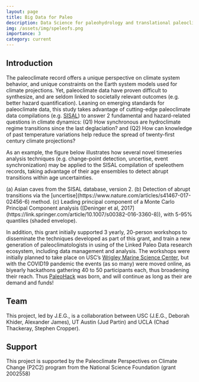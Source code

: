 ```yaml
---
layout: page
title: Big Data for Paleo
description: Data Science for paleohydrology and translational paleoclimatology
img: /assets/img/speleofs.png
importance: 3
category: current
---
```



## Introduction
The paleoclimate record offers a unique perspective on climate system behavior, and unique constraints on the Earth system models used for climate projections. Yet, paleoclimate data have proven difficult to synthesize, and are seldom linked to societally relevant outcomes (e.g. better hazard quantification). Leaning on emerging standards for paleoclimate data, this study takes advantage of cutting-edge paleoclimate data compilations (e.g. [SISAL](https://doi.org/10.5194/essd-12-2579-2020)) to answer 2 fundamental and hazard-related questions in climate dynamics: (Q1) How synchronous are hydroclimate regime transitions since the last deglaciation? and (Q2) How can knowledge of past temperature variations help reduce the spread of twenty-first century climate projections?

As an example, the figure below illustrates how several novel timeseries analysis techniques (e.g. change-point detection, uncertise, event synchronization) may be applied to the SISAL compilation of speleothem records, taking advantage of their age ensembles to detect abrupt transitions within age uncertainties.  

<div class="row">
    <div class="col-sm mt-3 mt-md-0">
        <img class="img-fluid rounded z-depth-1" src="{{ '/assets/img/speleo_poc_r.png' | relative_url }}" alt="" title="Hunting for abrupt shifts in paleohydrology  "/>
    </div>
</div>
<div class="caption">
    (a) Asian caves from the SISAL database, version 2. (b) Detection of abrupt transitions via the [uncertise](https://www.nature.com/articles/s41467-017-02456-6) method. (c) Leading principal component of a Monte Carlo Principal Component analysis ([Deninger et al, 2017](https://link.springer.com/article/10.1007/s00382-016-3360-8)), with 5-95% quantiles (shaded envelope).
</div>

In addition, this grant initially supported 3 yearly, 20-person workshops to disseminate the techniques developed as part of this grant, and train a new generation of paleoclimatologists in using of the Linked Paleo Data research ecosystem, including data management and analysis. The workshops were initially planned to take place on USC’s [Wrigley Marine Science Center](https://dornsife.usc.edu/wrigley/wmsc/), but with the COVID19 pandemic the events (as so many) were moved online, as biyearly hackathons gathering 40 to 50 participants each, thus broadening their reach.  Thus [PaleoHack](https://linkedearth.github.io/paleoHackathon/) was born, and will continue as long as their are demand and funds!   

## Team
This project, led by J.E.G., is a collaboration between USC (J.E.G., Deborah Khider, Alexander James), UT Austin (Jud Partin) and UCLA (Chad Thackeray, Stephen Cropper).

## Support
This project is supported by the Paleoclimate Perspectives on Climate Change (P2C2) program from the National Science Foundation (grant 2002558)
